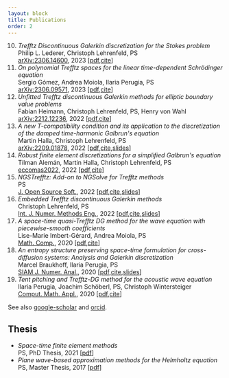 ```yaml
---
layout: block
title: Publications
order: 2
---
```


  10. _Trefftz Discontinuous Galerkin discretization for the Stokes problem_  
Philip L. Lederer, Christoph Lehrenfeld, PS  
[arXiv:2306.14600](https://arxiv.org/abs/2306.14600), 2023  [[pdf](https://arxiv.org/pdf/2306.14600.pdf),[cite](./cite#item10)]  
  9. _On polynomial Trefftz spaces for the linear time-dependent Schrödinger equation_  
Sergio Gómez, Andrea Moiola, Ilaria Perugia, PS  
[arXiv:2306.09571](https://arxiv.org/abs/2306.09571), 2023  [[pdf](https://arxiv.org/pdf/2306.09571.pdf),[cite](./cite#item9)]  
  8. _Unfitted Trefftz discontinuous Galerkin methods for elliptic boundary value problems_  
Fabian Heimann, Christoph Lehrenfeld, PS, Henry von Wahl  
[arXiv:2212.12236](https://arxiv.org/abs/2212.12236), 2022  [[pdf](https://arxiv.org/pdf/2212.12236.pdf),[cite](./cite#item8)]  
  7. _A new T-compatibility condition and its application to the discretization of the damped time-harmonic Galbrun's equation_  
Martin Halla, Christoph Lehrenfeld, PS  
[arXiv:2209.01878](https://arxiv.org/abs/2209.01878), 2022  [[pdf]( https://arxiv.org/pdf/2209.01878.pdf),[cite](./cite#item7),[slides](./assets/slides/galbrun.pdf)]
  6. _Robust finite element discretizations for a simplified Galbrun's equation_  
Tilman Alemán, Martin Halla, Christoph Lehrenfeld, PS  
[eccomas2022](https://www.scipedia.com/public/Aleman_et_al_2022a), 2022  [[pdf]( https://arxiv.org/pdf/2205.15650.pdf),[cite](./cite#item6)]
  5. _NGSTrefftz: Add-on to NGSolve for Trefftz methods_  
PS  
[J. Open Source Soft.](https://doi.org/10.21105/joss.04135), 2022  [[pdf](https://doi.org/10.21105/joss.04135),[cite](./cite#item5),[slides](./assets/slides/ngstrefftz.pdf)]
  4. _Embedded Trefftz discontinuous Galerkin methods_   
Christoph Lehrenfeld, PS   
[Int. J. Numer. Methods Eng.](https://doi.org/10.1002/nme.7258), 2022  [[pdf]( https://arxiv.org/pdf/2201.07041.pdf),[cite](./cite#item4),[slides](./assets/slides/embtrefftz.pdf)]  
  3. _A space-time quasi-Trefftz DG method for the wave equation with piecewise-smooth coefficients_  
Lise-Marie Imbert-Gérard, Andrea Moiola, PS  
[Math. Comp.](https://doi.org/10.1090/mcom/3786), 2020  [[pdf](https://arxiv.org/pdf/2011.04617.pdf),[cite](./cite#item3)]   
  2. _An entropy structure preserving space-time formulation for cross-diffusion systems: Analysis and Galerkin discretization_  
Marcel Braukhoff, Ilaria Perugia, PS  
[SIAM J. Numer. Anal.](https://doi.org/10.1137/20M1360086), 2020  [[pdf](https://arxiv.org/pdf/2006.13069.pdf),[cite](./cite#item2),[slides](./assets/slides/crossdiff.pdf)]   
  1. _Tent pitching and Trefftz-DG method for the acoustic wave equation_  
Ilaria Perugia, Joachim Schöberl, PS, Christoph Wintersteiger   
[Comput. Math. Appl.](https://doi.org/10.1016/j.camwa.2020.01.006), 2020  [[pdf](https://arxiv.org/pdf/1907.02367.pdf),[cite](./cite#item1)]  


<!--more-->
See also 
[google-scholar](https://scholar.google.com/citations?user=FMK3AzAAAAAJ&hl=en&oi=ao)
and
[orcid](https://orcid.org/0000-0001-5073-3366).

Thesis
------------
  * _Space-time finite element methods_  
PS,  PhD Thesis, 2021 [[pdf](https://utheses.univie.ac.at/detail/59809/)] 
  * _Plane wave-based approximation methods for the Helmholtz equation_
PS,  Master Thesis, 2017 [[pdf](http://othes.univie.ac.at/47577/)] 
